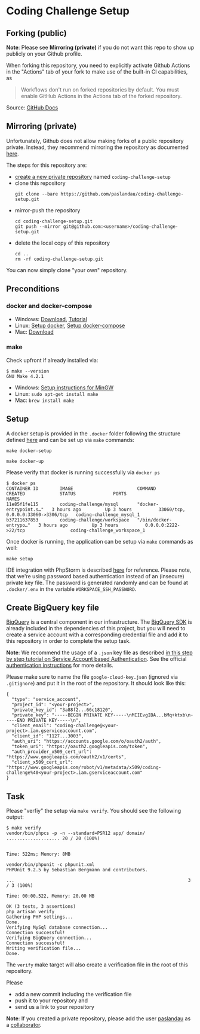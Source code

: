 # Coding Challenge Setup
## Forking (public)
**Note**: Please see **Mirroring (private)** if you do not want this repo to show up publicly on your Github profile. 

When forking this repository, you need to explicitly activate Github Actions in the 
"Actions" tab of your fork to make use of the built-in CI capabilities, as

> Workflows don't run on forked repositories by default. You must enable GitHub Actions in the Actions tab of the forked repository.

Source: [GitHub Docs](https://docs.github.com/en/actions/reference/events-that-trigger-workflows#pull-request-events-for-forked-repositories)

## Mirroring (private)
Unfortunately, Github does not allow making forks of a public repository private. Instead, they recommend mirroring the repository
as documented [here](https://docs.github.com/en/github/creating-cloning-and-archiving-repositories/duplicating-a-repository).

The steps for this repository are:
- [create a new private repository](https://help.github.com/articles/creating-a-new-repository/) named `coding-challenge-setup`
- clone this repository
  ````
  git clone --bare https://github.com/paslandau/coding-challenge-setup.git
  ````
- mirror-push the repository
  ````
  cd coding-challenge-setup.git
  git push --mirror git@github.com:<username>/coding-challenge-setup.git
  ````
- delete the local copy of this repository
  ````
  cd ..
  rm -rf coding-challenge-setup.git
  ````
  
You can now simply clone "your own" repository.

## Preconditions
### docker and docker-compose
- Windows: [Download](https://hub.docker.com/editions/community/docker-ce-desktop-windows/), [Tutorial](https://www.pascallandau.com/blog/php-php-fpm-and-nginx-on-docker-in-windows-10/)
- Linux: [Setup docker](https://devconnected.com/how-to-install-docker-on-ubuntu-18-04-debian-10/), [Setup docker-compose](https://docs.docker.com/compose/install/#install-compose-on-linux-systems)
- Mac: [Download](https://docs.docker.com/docker-for-mac/install/)

### make
Check upfront if already installed via:
````
$ make --version
GNU Make 4.2.1
````

- Windows: [Setup instructions for MinGW](https://www.pascallandau.com/blog/structuring-the-docker-setup-for-php-projects/#install-make-on-windows-mingw)
- Linux: `sudo apt-get install make`
- Mac: `brew install make`

## Setup
A docker setup is provided in the `.docker` folder following the structure defined 
[here](https://www.pascallandau.com/blog/structuring-the-docker-setup-for-php-projects/) 
and can be set up via `make` commands:

```
make docker-setup

make docker-up
```

Please verify that docker is running successfully via `docker ps`
```
$ docker ps
CONTAINER ID        IMAGE                        COMMAND                  CREATED             STATUS              PORTS                                NAMES
11e85f1fe115        coding-challenge/mysql       "docker-entrypoint.s…"   3 hours ago         Up 3 hours          33060/tcp, 0.0.0.0:33060->3306/tcp   coding-challenge_mysql_1
b37211637853        coding-challenge/workspace   "/bin/docker-entrypo…"   3 hours ago         Up 3 hours          0.0.0.0:2222->22/tcp                 coding-challenge_workspace_1
```

Once docker is running, the application can be setup via `make` commands as well:

```
make setup
```

IDE integration with PhpStorm is described 
[here](https://www.pascallandau.com/blog/setup-phpstorm-with-xdebug-on-docker/) for reference. Please note, that we're using password based authentication 
instead of an (insecure) private key file. The password is generated randomly and can be found at `.docker/.env` in the variable `WORKSPACE_SSH_PASSWORD`.

## Create BigQuery key file
[BigQuery](https://cloud.google.com/bigquery/) is a central component in our infrastructure. 
The [BigQuery SDK](https://packagist.org/packages/google/cloud-bigquery) is already included in the
dependencies of this project, but you will need to create a service account with a corresponding 
credential file and add it to this repository in order to complete the setup task.

**Note**: We recommend the usage of a `.json` key file as described 
[in this step by step tutorial on Service Account based Authentication](https://www.progress.com/tutorials/odbc/a-complete-guide-for-google-bigquery-authentication#service-account-based-authentication).
See the official [authentication instructions](https://github.com/googleapis/google-cloud-php/blob/master/AUTHENTICATION.md) for more details.

Please make sure to name the file `google-cloud-key.json` (ignored via `.gitignore`) and put it in the root of the repository. 
It should look like this:


````
{
  "type": "service_account",
  "project_id": "<your-project>",
  "private_key_id": "3a88f2...66c18120",
  "private_key": "-----BEGIN PRIVATE KEY-----\nMIIEvgIBA...bMq+ktxb\n-----END PRIVATE KEY-----\n",
  "client_email": "coding-challenge@<your-project>.iam.gserviceaccount.com",
  "client_id": "1127...3003",
  "auth_uri": "https://accounts.google.com/o/oauth2/auth",
  "token_uri": "https://oauth2.googleapis.com/token",
  "auth_provider_x509_cert_url": "https://www.googleapis.com/oauth2/v1/certs",
  "client_x509_cert_url": "https://www.googleapis.com/robot/v1/metadata/x509/coding-challenge%40<your-project>.iam.gserviceaccount.com"
}
````

## Task
Please "verfiy" the setup via `make verify`. You should see the following output:

````
$ make verify
vendor/bin/phpcs -p -n --standard=PSR12 app/ domain/
.................... 20 / 20 (100%)


Time: 522ms; Memory: 8MB

vendor/bin/phpunit -c phpunit.xml
PHPUnit 9.2.5 by Sebastian Bergmann and contributors.

...                                                                 3 / 3 (100%)

Time: 00:00.522, Memory: 20.00 MB

OK (3 tests, 3 assertions)
php artisan verify
Gathering PHP settings...
Done.
Verifying MySql database connection...
Connection successful!
Verifying BigQuery connection...
Connection successful!
Writing verification file...
Done.
````

The `verify` make target will also create a verification file in the root of this repository.

Please 
- add a new commit including the verification file
- push it to your repository and 
- send us a link to your repository

**Note**: If you created a private repository, please add the user [paslandau](https://github.com/paslandau) as a 
[collaborator](https://docs.github.com/en/github/setting-up-and-managing-your-github-user-account/inviting-collaborators-to-a-personal-repository).
